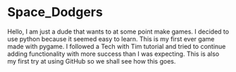 # Space_Dodgers
Hello,
I am just a dude that wants to at some point make games. I decided to use python because it seemed easy to learn.
This is my first ever game made with pygame. I followed a Tech with Tim tutorial and tried to continue adding functionality with more success than I was expecting.
This is also my first try at using GitHub so we shall see how this goes.
